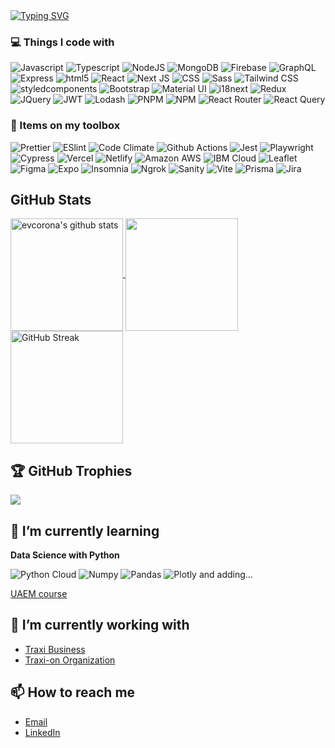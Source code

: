 <a href="https://git.io/typing-svg">
  <img src="https://readme-typing-svg.demolab.com?font=Fira+Code&pause=1000&random=true&weight=500&size=40&width=800&height=60&vCenter=true&lines=Hello%2C+World!+I'm+Elda+%F0%9F%91%8B;Hola%2C+Mundo!+Soy+Vero+%F0%9F%91%8B;Hello%2C+World!+I'm+Verox+Crown+%F0%9F%91%8B" alt="Typing SVG" />
</a>

### 💻 Things I code with

![Javascript](https://img.shields.io/badge/javascript-F7DF1E.svg?style=flat&logo=javascript&logoColor=white)
![Typescript](https://img.shields.io/badge/typescript-3178C6.svg?style=flat&logo=typescript&logoColor=white)
![NodeJS](https://img.shields.io/badge/node.js-6DA55F?style=flat&logo=node.js&logoColor=white)
![MongoDB](https://img.shields.io/badge/mongodb-47A248.svg?style=flat&logo=mongodb&logoColor=white)
![Firebase](https://img.shields.io/badge/firebase-FFCA28.svg?style=flat&logo=firebase&logoColor=white)
![GraphQL](https://img.shields.io/badge/graphql-E10098.svg?style=flat&logo=graphql&logoColor=white)
![Express](https://img.shields.io/badge/express-000000.svg?style=flat&logo=express&logoColor=white)
![html5](https://img.shields.io/badge/html5-E34F26.svg?style=flat&logo=html5&logoColor=white)
![React](https://img.shields.io/badge/react-%2320232a.svg?style=flat&logo=react&logoColor=%2361DAFB)
![Next JS](https://img.shields.io/badge/Next-black?style=flat&logo=next.js&logoColor=white)
![CSS](https://img.shields.io/badge/css3-1572B6.svg?style=flat&logo=css3&logoColor=white)
![Sass](https://img.shields.io/badge/sass-CC6699.svg?style=flat&logo=sass&logoColor=white)
![Tailwind CSS](https://img.shields.io/badge/tailwindcss-06B6D4.svg?style=flat&logo=tailwindcss&logoColor=white)
![styledcomponents](https://img.shields.io/badge/styledcomponents-DB7093.svg?style=flat&logo=styledcomponents&logoColor=white)
![Bootstrap](https://img.shields.io/badge/bootstrap-7952B3.svg?style=flat&logo=bootstrap&logoColor=white)
![Material UI](https://img.shields.io/badge/Material%20UI-007FFF?style=flat&logo=mui&logoColor=white)
![i18next](https://img.shields.io/badge/i18next-26A69A.svg?style=flat&logo=i18next&logoColor=white)
![Redux](https://img.shields.io/badge/-Redux-black?style=flat&logo=redux&logoColor=white)
![JQuery](https://img.shields.io/badge/jQuery-0769AD?style=flat&logo=jquery&logoColor=white)
![JWT](https://img.shields.io/badge/JWT-000000?style=flat&logo=JSON%20web%20tokens&logoColor=white)
![Lodash](https://img.shields.io/badge/Lodash-3492FF?style=flat&logo=lodash&logoColor=white)
![PNPM](https://img.shields.io/badge/pnpm-yellow?style=flat&logo=pnpm&logoColor=white)
![NPM](https://img.shields.io/badge/npm-CB3837?style=flat&logo=npm&logoColor=white)
![React Router](https://img.shields.io/badge/React_Router-CA4245?style=flat&logo=react-router&logoColor=white)
![React Query](https://img.shields.io/badge/React_Query-FF4154?style=flat&logo=ReactQuery&logoColor=white)

### 🧰 Items on my toolbox

![Prettier](https://img.shields.io/badge/prettier-F7B93E.svg?style=flat&logo=prettier&logoColor=white)
![ESlint](https://img.shields.io/badge/eslint-4B32C3.svg?style=flat&logo=eslint&logoColor=white)
![Code Climate](https://img.shields.io/badge/codeclimate-000000.svg?style=flat&logo=codeclimate&logoColor=white)
![Github Actions](https://img.shields.io/badge/githubactions-2088FF.svg?style=flat&logo=githubactions&logoColor=white)
![Jest](https://img.shields.io/badge/jest-C21325.svg?style=flat&logo=jest&logoColor=white)
![Playwright](https://img.shields.io/badge/playwright-2EAD33.svg?style=flat&logo=playwright&logoColor=white)
![Cypress](https://img.shields.io/badge/cypress-17202C.svg?style=flat&logo=cypress&logoColor=white)
![Vercel](https://img.shields.io/badge/vercel-000000.svg?style=flat&logo=vercel&logoColor=white)
![Netlify](https://img.shields.io/badge/netlify-00C7B7.svg?style=flat&logo=netlify&logoColor=white)
![Amazon AWS](https://img.shields.io/badge/amazonaws-232F3E.svg?style=flat&logo=amazonaws&logoColor=white)
![IBM Cloud](https://img.shields.io/badge/ibmcloud-1261FE.svg?style=flat&logo=ibmcloud&logoColor=white)
![Leaflet](https://img.shields.io/badge/Leaflet-199900?style=flat&logo=Leaflet&logoColor=white)
![Figma](https://img.shields.io/badge/Figma-F24E1E?style=flat&logo=figma&logoColor=white)
![Expo](https://img.shields.io/badge/Expo-1B1F23?style=flat&logo=expo&logoColor=white)
![Insomnia](https://img.shields.io/badge/Insomnia-5849be?style=flat&logo=Insomnia&logoColor=white)
![Ngrok](https://img.shields.io/badge/ngrok-140648?style=flat&logo=Ngrok&logoColor=white)
![Sanity](https://img.shields.io/badge/sanity-F03E2F?style=flat&logo=sanity&logoColor=white)
![Vite](https://img.shields.io/badge/Vite-B73BFE?style=flat&logo=vite&logoColor=FFD62E)
![Prisma](https://img.shields.io/badge/Prisma-3982CE?style=flat&logo=Prisma&logoColor=white)
![Jira](https://img.shields.io/badge/Jira-0052CC?style=flat&logo=Jira&logoColor=white)

## GitHub Stats

  <a href="https://github.com/evcorona/github-readme-stats">
    <img height=180 align="center" src="https://github-readme-stats.vercel.app/api?username=evcorona&show_icons=true&include_all_commits=true&theme=algolia" alt="evcorona's github stats" />
  </a>
  <a href="https://github.com/evcorona/github-readme-stats">
    <img height=180 align="center" src="https://github-readme-stats.vercel.app/api/top-langs?username=evcorona&layout=compact&include_all_commits=true&theme=algolia&langs_count=8" /> 
  </a>
  <a href="https://git.io/streak-stats">
    <img height=180 align="center" src="https://streak-stats.demolab.com?user=evcorona&theme=algolia" alt="GitHub Streak" />
  </a>

## 🏆 GitHub Trophies

![](https://github-profile-trophy.vercel.app/?username=evcorona&theme=algolia&no-frame=true&no-bg=false&margin-w=15&margin-h=15&column=3)

## 🌱 I’m currently learning

**Data Science with Python**

![Python Cloud](https://img.shields.io/badge/python-3670A0?style=flat&logo=python&logoColor=white)
![Numpy](https://img.shields.io/badge/Numpy-777BB4?style=flat&logo=numpy&logoColor=white)
![Pandas](https://img.shields.io/badge/Pandas-2C2D72?style=flat&logo=pandas&logoColor=white)
![Plotly](https://img.shields.io/badge/Plotly-239120?style=flat&logo=plotly&logoColor=white) and adding...

[UAEM course](https://github.com/DCDPUAEM/DCDP)

## 🏢 I’m currently working with

- [Traxi Business](https://traxi.mx/business/)
- [Traxi-on Organization](https://github.com/Traxi-on)

##  📫 How to reach me

- [Email](eldav.corona@gmail.com)
- [LinkedIn](https://www.linkedin.com/in/eldacorona/)

<!--
Here are some ideas to get you started:
- 🔭 I’m currently working on ...
- 🌱 I’m currently learning ...
- 👯 I’m looking to collaborate on ...
- 🤔 I’m looking for help with ...
- 💬 Ask me about ...
- 📫 How to reach me: ...
- 😄 Pronouns: ...
- ⚡ Fun fact: ...
-->


